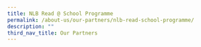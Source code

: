 ```yaml
---
title: NLB Read @ School Programme
permalink: /about-us/our-partners/nlb-read-school-programme/
description: ""
third_nav_title: Our Partners
---
```


